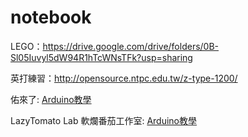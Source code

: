 # notebook

LEGO：https://drive.google.com/drive/folders/0B-Sl05Iuvyl5dW94R1hTcWNsTFk?usp=sharing

英打練習：http://opensource.ntpc.edu.tw/z-type-1200/

<p>佑來了: <a href="https://www.youtube.com/watch?v=Xn2WlYGDLGU&list=PLXbFMuyNWWqBQxgALwjrDSEC97f4Krq3P
">Arduino教學</a></p>

<p>LazyTomato Lab 軟爛番茄工作室: <a href="https://www.youtube.com/c/LazyTomatoLab">Arduino教學</a></p>

